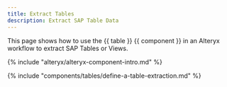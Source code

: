 ```yaml
---
title: Extract Tables
description: Extract SAP Table Data
---
```


This page shows how to use the {{ table }} {{ component }} in an Alteryx workflow to extract SAP Tables or Views.

{% include "alteryx/alteryx-component-intro.md"  %}

{% include "components/tables/define-a-table-extraction.md"  %}

